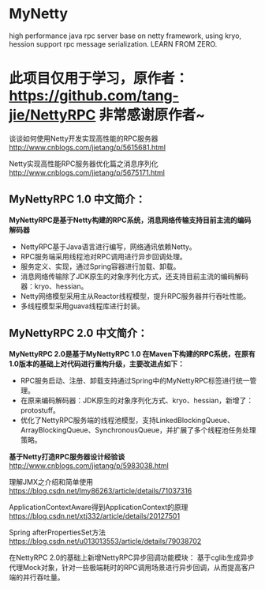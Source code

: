 # MyNetty
high performance java rpc server base on netty framework, using kryo, hession support rpc message serialization. LEARN FROM ZERO.

# 此项目仅用于学习，原作者：https://github.com/tang-jie/NettyRPC 非常感谢原作者~


谈谈如何使用Netty开发实现高性能的RPC服务器 http://www.cnblogs.com/jietang/p/5615681.html

Netty实现高性能RPC服务器优化篇之消息序列化 http://www.cnblogs.com/jietang/p/5675171.html

## MyNettyRPC 1.0 中文简介：
**MyNettyRPC是基于Netty构建的RPC系统，消息网络传输支持目前主流的编码解码器**
* NettyRPC基于Java语言进行编写，网络通讯依赖Netty。
* RPC服务端采用线程池对RPC调用进行异步回调处理。
* 服务定义、实现，通过Spring容器进行加载、卸载。
* 消息网络传输除了JDK原生的对象序列化方式，还支持目前主流的编码解码器：kryo、hessian。
* Netty网络模型采用主从Reactor线程模型，提升RPC服务器并行吞吐性能。
* 多线程模型采用guava线程库进行封装。


## MyNettyRPC 2.0 中文简介：
**MyNettyRPC 2.0是基于MyNettyRPC 1.0 在Maven下构建的RPC系统，在原有1.0版本的基础上对代码进行重构升级，主要改进点如下：**
* RPC服务启动、注册、卸载支持通过Spring中的MyNettyRPC标签进行统一管理。
* 在原来编码解码器：JDK原生的对象序列化方式、kryo、hessian，新增了：protostuff。
* 优化了NettyRPC服务端的线程池模型，支持LinkedBlockingQueue、ArrayBlockingQueue、SynchronousQueue，并扩展了多个线程池任务处理策略。

**基于Netty打造RPC服务器设计经验谈**
http://www.cnblogs.com/jietang/p/5983038.html

理解JMX之介绍和简单使用
https://blog.csdn.net/lmy86263/article/details/71037316

ApplicationContextAware得到ApplicationContext的原理
https://blog.csdn.net/xtj332/article/details/20127501

Spring afterPropertiesSet方法
https://blog.csdn.net/u013013553/article/details/79038702

在NettyRPC 2.0的基础上新增NettyRPC异步回调功能模块：
基于cglib生成异步代理Mock对象，针对一些极端耗时的RPC调用场景进行异步回调，从而提高客户端的并行吞吐量。














